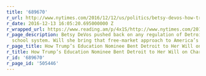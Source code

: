 ```yaml
---
title: '689670'
r_url: http://www.nytimes.com/2016/12/12/us/politics/betsy-devos-how-trumps-education-nominee-bent-detroit-to-her-will-on-charter-schools.html
r_date: 2016-12-13 16:05:20.695000000 Z
r_wrapped_url: https://www.reading.am/p/4x1S/http://www.nytimes.com/2016/12/12/us/politics/betsy-devos-how-trumps-education-nominee-bent-detroit-to-her-will-on-charter-schools.html
r_page_description: Betsy DeVos pushed back on any regulation of Detroit’s troubled
  school system. Will she bring that free-market approach to America’s public schools?
r_page_title: How Trump’s Education Nominee Bent Detroit to Her Will on Charter Schools
r_title: How Trump’s Education Nominee Bent Detroit to Her Will on Charter Schools
r_id: '689670'
r_page_id: '505446'
---
```


